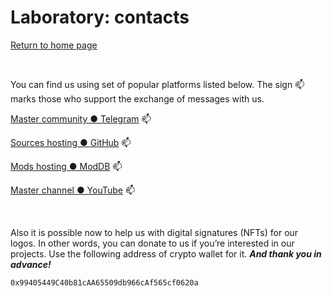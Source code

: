 # Laboratory: contacts

[Return to home page](https://adslbarxatov.github.io/DPArray)

&nbsp;



You can find us using set of popular platforms listed below.
The sign :mailbox: marks those who support the exchange of messages with us.

[Master community &#x25CF; Telegram](https://t.me/rd_aaow_fdl) :mailbox:

[Sources hosting &#x25CF; GitHub](https://github.com/adslbarxatov) :mailbox:

[Mods hosting &#x25CF; ModDB](https://moddb.com/members/rd-aaow-fdl) :mailbox:

[Master channel &#x25CF; YouTube](https://youtube.com/c/rdaaowfdl) :mailbox:

&nbsp;



Also it is possible now to help us with digital signatures (NFTs)
for our logos. In other words, you can donate to us if you’re interested
in our projects. Use the following address of crypto wallet for it.
***And thank you in advance!***

```0x99405449C40b81cAA65509db966cAf565cf0620a```
